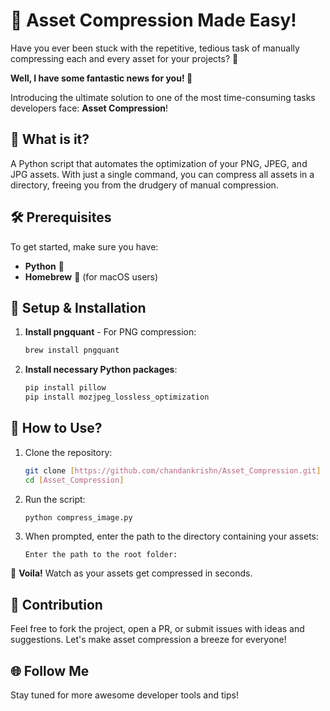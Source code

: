 
# 🚀 Asset Compression Made Easy!

Have you ever been stuck with the repetitive, tedious task of manually compressing each and every asset for your projects? 😤

**Well, I have some fantastic news for you! 🎉**

Introducing the ultimate solution to one of the most time-consuming tasks developers face: **Asset Compression**!

## 🧠 What is it?
A Python script that automates the optimization of your PNG, JPEG, and JPG assets. With just a single command, you can compress all assets in a directory, freeing you from the drudgery of manual compression.

## 🛠 Prerequisites

To get started, make sure you have:

- **Python** 🐍 
- **Homebrew** 🍺 (for macOS users)

## 🔧 Setup & Installation

1. **Install pngquant** - For PNG compression:
    ```bash
    brew install pngquant
    ```

2. **Install necessary Python packages**:
    ```bash
    pip install pillow
    pip install mozjpeg_lossless_optimization
    ```

## 🚀 How to Use?

1. Clone the repository:
    ```bash
    git clone [https://github.com/chandankrishn/Asset_Compression.git]
    cd [Asset_Compression]
    ```

2. Run the script:
    ```bash
    python compress_image.py
    ```

3. When prompted, enter the path to the directory containing your assets:
    ```plaintext
    Enter the path to the root folder:
    ```

🎉 **Voila!** Watch as your assets get compressed in seconds.

## 🙌 Contribution

Feel free to fork the project, open a PR, or submit issues with ideas and suggestions. Let's make asset compression a breeze for everyone!

## 🌐 Follow Me

Stay tuned for more awesome developer tools and tips!
